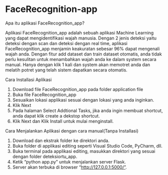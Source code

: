 ﻿# FaceRecognition-app

Apa itu aplikasi FaceRecognition_app?

Aplikasi FaceRecognition_app adalah sebuah aplikasi Machine Learning yang dapat mengidentifikasi wajah manusia. Dengan 2 jenis deteksi yaitu deteksi dengan scan dan deteksi dengan real time, aplikasi FaceRecognition_app menjamin keakuratan sebesar 96% dapat mengenali wajah anda. Dengan fitur add dataset dan train dataset otomatis, anda tidak perlu kesulitan untuk menambahkan wajah anda ke dalam system secara manual. Hanya dengan klik 1 kali dan system akan memotret anda dan melatih potret yang telah sistem dapatkan secara otomatis. 

Cara Installasi Aplikasi
1.	Download file FaceRecognition_app pada folder application file
2.	Buka file FaceRecognition_app
3.	Sesuaikan lokasi applikasi sesuai dengan lokasi yang anda inginkan.
4.	Klik Next
5.	Pada halaman Select Addtional Tasks, jika anda ingin membuat shortcut, anda dapat klik create a dekstop shortcut.
6.	Klik Next dan Klik Install untuk mulai menginstall.

Cara Menjalankan Aplikasi dengan cara manual(Tanpa Installasi)
1.	Download dan ekstrak folder ke direktori anda.
2.	Buka folder di applikasi editing seperti Visual Studio Code, PyCharm, dll.
3.	Buka terminal pada applikasi editing, masukkan direktori yang sesuai dengan folder deteksiortu_app.
4.	Ketik “python app.py” untuk menjalankan server Flask.
5.	Server akan terbuka di browser “http://127.0.0.1:5000/”.
